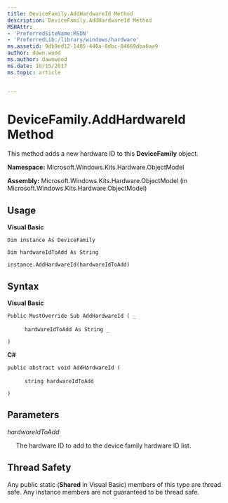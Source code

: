 ```yaml
---
title: DeviceFamily.AddHardwareId Method
description: DeviceFamily.AddHardwareId Method
MSHAttr:
- 'PreferredSiteName:MSDN'
- 'PreferredLib:/library/windows/hardware'
ms.assetid: 9db9ed12-1485-448a-8dbc-84669dba6aa9
author: dawn.wood
ms.author: dawnwood
ms.date: 10/15/2017
ms.topic: article


---
```


# DeviceFamily.AddHardwareId Method


This method adds a new hardware ID to this **DeviceFamily** object.

**Namespace:** Microsoft.Windows.Kits.Hardware.ObjectModel

**Assembly:** Microsoft.Windows.Kits.Hardware.ObjectModel (in Microsoft.Windows.Kits.Hardware.ObjectModel)

## <span id="Usage"></span><span id="usage"></span><span id="USAGE"></span>Usage


**Visual Basic**

`Dim instance As DeviceFamily`

`Dim hardwareIdToAdd As String`

`instance.AddHardwareId(hardwareIdToAdd)`

## <span id="Syntax"></span><span id="syntax"></span><span id="SYNTAX"></span>Syntax


**Visual Basic**

`Public MustOverride Sub AddHardwareId ( _`

          `hardwareIdToAdd As String _`

`)`

**C#**

`public abstract void AddHardwareId (`

          `string hardwareIdToAdd`

`)`

## <span id="Parameters"></span><span id="parameters"></span><span id="PARAMETERS"></span>Parameters


*hardwareIdToAdd*

     The hardware ID to add to the device family hardware ID list.

## <span id="Thread_Safety"></span><span id="thread_safety"></span><span id="THREAD_SAFETY"></span>Thread Safety


Any public static (**Shared** in Visual Basic) members of this type are thread safe. Any instance members are not guaranteed to be thread safe.

 

 






